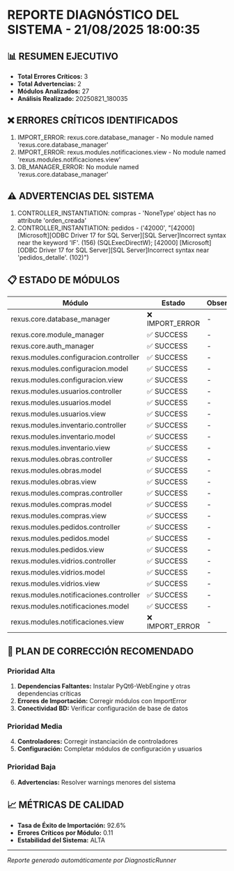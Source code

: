 # REPORTE DIAGNÓSTICO DEL SISTEMA - 21/08/2025 18:00:35

## 📊 RESUMEN EJECUTIVO

- **Total Errores Críticos:** 3
- **Total Advertencias:** 2
- **Módulos Analizados:** 27
- **Análisis Realizado:** 20250821_180035

## ❌ ERRORES CRÍTICOS IDENTIFICADOS

1. IMPORT_ERROR: rexus.core.database_manager - No module named 'rexus.core.database_manager'
2. IMPORT_ERROR: rexus.modules.notificaciones.view - No module named 'rexus.modules.notificaciones.view'
3. DB_MANAGER_ERROR: No module named 'rexus.core.database_manager'

## ⚠️ ADVERTENCIAS DEL SISTEMA

1. CONTROLLER_INSTANTIATION: compras - 'NoneType' object has no attribute 'orden_creada'
2. CONTROLLER_INSTANTIATION: pedidos - ('42000', "[42000] [Microsoft][ODBC Driver 17 for SQL Server][SQL Server]Incorrect syntax near the keyword 'IF'. (156) (SQLExecDirectW); [42000] [Microsoft][ODBC Driver 17 for SQL Server][SQL Server]Incorrect syntax near 'pedidos_detalle'. (102)")

## 📋 ESTADO DE MÓDULOS

| Módulo | Estado | Observaciones |
|--------|--------|--------------|
| rexus.core.database_manager | ❌ IMPORT_ERROR | - |
| rexus.core.module_manager | ✅ SUCCESS | - |
| rexus.core.auth_manager | ✅ SUCCESS | - |
| rexus.modules.configuracion.controller | ✅ SUCCESS | - |
| rexus.modules.configuracion.model | ✅ SUCCESS | - |
| rexus.modules.configuracion.view | ✅ SUCCESS | - |
| rexus.modules.usuarios.controller | ✅ SUCCESS | - |
| rexus.modules.usuarios.model | ✅ SUCCESS | - |
| rexus.modules.usuarios.view | ✅ SUCCESS | - |
| rexus.modules.inventario.controller | ✅ SUCCESS | - |
| rexus.modules.inventario.model | ✅ SUCCESS | - |
| rexus.modules.inventario.view | ✅ SUCCESS | - |
| rexus.modules.obras.controller | ✅ SUCCESS | - |
| rexus.modules.obras.model | ✅ SUCCESS | - |
| rexus.modules.obras.view | ✅ SUCCESS | - |
| rexus.modules.compras.controller | ✅ SUCCESS | - |
| rexus.modules.compras.model | ✅ SUCCESS | - |
| rexus.modules.compras.view | ✅ SUCCESS | - |
| rexus.modules.pedidos.controller | ✅ SUCCESS | - |
| rexus.modules.pedidos.model | ✅ SUCCESS | - |
| rexus.modules.pedidos.view | ✅ SUCCESS | - |
| rexus.modules.vidrios.controller | ✅ SUCCESS | - |
| rexus.modules.vidrios.model | ✅ SUCCESS | - |
| rexus.modules.vidrios.view | ✅ SUCCESS | - |
| rexus.modules.notificaciones.controller | ✅ SUCCESS | - |
| rexus.modules.notificaciones.model | ✅ SUCCESS | - |
| rexus.modules.notificaciones.view | ❌ IMPORT_ERROR | - |

## 🎯 PLAN DE CORRECCIÓN RECOMENDADO

### Prioridad Alta
1. **Dependencias Faltantes:** Instalar PyQt6-WebEngine y otras dependencias críticas
2. **Errores de Importación:** Corregir módulos con ImportError
3. **Conectividad BD:** Verificar configuración de base de datos

### Prioridad Media  
4. **Controladores:** Corregir instanciación de controladores
5. **Configuración:** Completar módulos de configuración y usuarios

### Prioridad Baja
6. **Advertencias:** Resolver warnings menores del sistema

## 📈 MÉTRICAS DE CALIDAD

- **Tasa de Éxito de Importación:** 92.6%
- **Errores Críticos por Módulo:** 0.11
- **Estabilidad del Sistema:** ALTA

---
*Reporte generado automáticamente por DiagnosticRunner*
